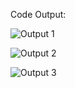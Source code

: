 Code Output:

![Output 1](https://github.com/saadsultan482/MovieMap-Your-Cinematic-Guide/assets/155612191/fccbddbf-29b0-4895-9ec7-f2910f499d12)

![Output 2](https://github.com/saadsultan482/MovieMap-Your-Cinematic-Guide/assets/155612191/70692523-3c97-4682-8a7f-7bc1a761249f)

![Output 3](https://github.com/saadsultan482/MovieMap-Your-Cinematic-Guide/assets/155612191/eb6e70bd-10fe-4eef-8128-feb8b4feb82b)
